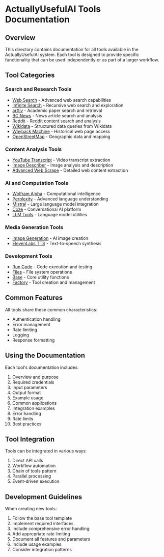 # ActuallyUsefulAI Tools Documentation

## Overview
This directory contains documentation for all tools available in the ActuallyUsefulAI system. Each tool is designed to provide specific functionality that can be used independently or as part of a larger workflow.

## Tool Categories

### Search and Research Tools
- [Web Search](web_search.md) - Advanced web search capabilities
- [Infinite Search](infinite_search.md) - Recursive web search and exploration
- [arXiv](arxiv.md) - Academic paper search and retrieval
- [BC News](bc_news.md) - News article search and analysis
- [Reddit](reddit.md) - Reddit content search and analysis
- [Wikidata](wikidata.md) - Structured data queries from Wikidata
- [Wayback Machine](wayback_machine.md) - Historical web page access
- [OpenStreetMap](openstreetmap.md) - Geographic data and mapping

### Content Analysis Tools
- [YouTube Transcript](youtube_transcript.md) - Video transcript extraction
- [Image Describer](image_describer.md) - Image analysis and description
- [Advanced Web Scrape](tool_advanced_web_scrape.md) - Detailed web content extraction

### AI and Computation Tools
- [Wolfram Alpha](wolframalpha.md) - Computational intelligence
- [Perplexity](perplexity.md) - Advanced language understanding
- [Mistral](mistral.md) - Large language model integration
- [Coze](coze.md) - Conversational AI platform
- [LLM Tools](llm_tools.md) - Language model utilities

### Media Generation Tools
- [Image Generation](image_gen.md) - AI image creation
- [ElevenLabs TTS](elevenlabstts.md) - Text-to-speech synthesis

### Development Tools
- [Run Code](runcode.md) - Code execution and testing
- [Files](files.md) - File system operations
- [Base](base.md) - Core utility functions
- [Factory](factory.md) - Tool creation and management

## Common Features
All tools share these common characteristics:
- Authentication handling
- Error management
- Rate limiting
- Logging
- Response formatting

## Using the Documentation
Each tool's documentation includes:
1. Overview and purpose
2. Required credentials
3. Input parameters
4. Output format
5. Example usage
6. Common applications
7. Integration examples
8. Error handling
9. Rate limits
10. Best practices

## Tool Integration
Tools can be integrated in various ways:
1. Direct API calls
2. Workflow automation
3. Chain of tools pattern
4. Parallel processing
5. Event-driven execution

## Development Guidelines
When creating new tools:
1. Follow the base tool template
2. Implement required interfaces
3. Include comprehensive error handling
4. Add appropriate rate limiting
5. Document all features and parameters
6. Include usage examples
7. Consider integration patterns 